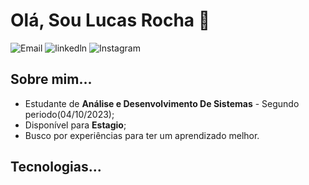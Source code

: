 # Olá, Sou Lucas Rocha 🫡

![Email](https://img.shields.io/badge/Gmail-D14836?style=for-the-badge&logo=gmail&logoColor=white)
![linkedln](https://img.shields.io/badge/LinkedIn-0077B5?style=for-the-badge&logo=linkedin&logoColor=white)
![Instagram](https://img.shields.io/badge/Instagram-E4405F?style=for-the-badge&logo=instagram&logoColor=white)


## Sobre mim...
<ul>
  <li>Estudante de <strong>Análise e Desenvolvimento De Sistemas</strong> - Segundo periodo(04/10/2023);</li>
  <li>Disponível para <strong>Estagio</strong>;</li>
  <li>Busco por experiências para ter um aprendizado melhor.</li>
</ul>

## Tecnologias... 








